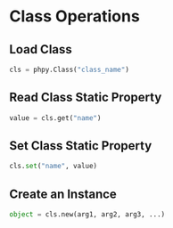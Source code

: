 # Class Operations

## Load Class

```python
cls = phpy.Class("class_name")
```

## Read Class Static Property
```python
value = cls.get("name")
```

## Set Class Static Property
```python
cls.set("name", value)
```

## Create an Instance
```python
object = cls.new(arg1, arg2, arg3, ...)
```